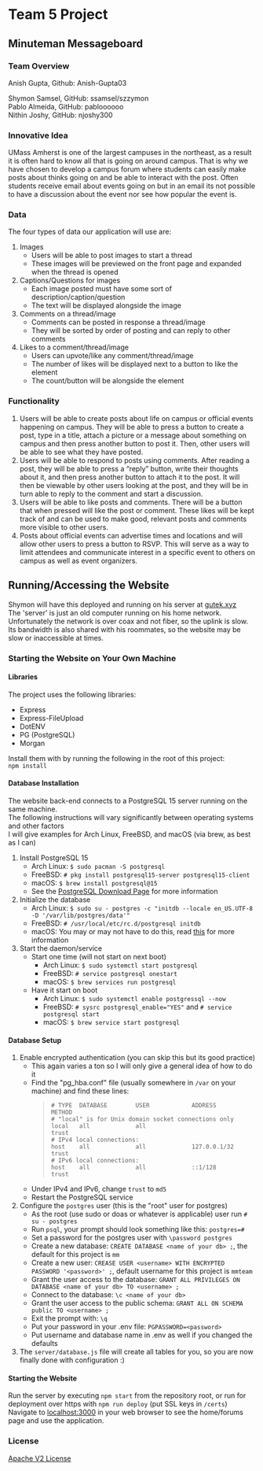 # Team 5 Project

## Minuteman Messageboard ##

### Team Overview ###

Anish Gupta, Github: Anish-Gupta03

Shymon Samsel, GitHub: ssamsel/szzymon  
Pablo Almeida, GitHub: pabloooooo  
Nithin Joshy, GitHub: njoshy300    

### Innovative Idea ###

UMass Amherst is one of the largest campuses in the northeast, 
as a result it is often hard to know all that is going on around campus. 
That is why we have chosen to develop a campus forum where students can 
easily make posts about thinks going on and be able to interact with the post.
Often students receive email about events going on but in an email its not possible
to have a discussion about the event nor see how popular the event is.

### Data ###

The four types of data our application will use are:  
1. Images
    - Users will be able to post images to start a thread
    - These images will be previewed on the front page and expanded when the thread is opened
2. Captions/Questions for images
    - Each image posted must have some sort of description/caption/question
    - The text will be displayed alongside the image
3. Comments on a thread/image
    - Comments can be posted in response a thread/image
    - They will be sorted by order of posting and can reply to other comments
4. Likes to a comment/thread/image  
    - Users can upvote/like any comment/thread/image
    - The number of likes will be displayed next to a button to like the element
    - The count/button will be alongside the element

### Functionality ###
1. Users will be able to create posts about life on campus or official events happening on campus. They will be able to press a button to create a post, type in a title, attach a picture or a message about something on campus and then press another button to post it. Then, other users will be able to see what they have posted.
2. Users will be able to respond to posts using comments. After reading a post, they will be able to press a “reply” button, write their thoughts about it, and then press another button to attach it to the post. It will then be viewable by other users looking at the post, and they will be in turn able to reply to the comment and start a discussion.
3. Users will be able to like posts and comments. There will be a button that when pressed will like the post or comment. These likes will be kept track of and can be used to make good, relevant posts and comments more visible to other users.
4. Posts about official events can advertise times and locations and will allow other users to press a button to RSVP. This will serve as a way to limit attendees and communicate interest in a specific event to others on campus as well as event organizers.

## Running/Accessing the Website ##
Shymon will have this deployed and running on his server at [gutek.xyz](https://gutek.xyz)  
The 'server' is just an old computer running on his home network. 
Unfortunately the network is over coax and not fiber, so the uplink is slow. Its bandwidth is also shared with his roommates, so the website may be slow or inaccessible at times.  
### Starting the Website on Your Own Machine ###
#### Libraries ####
The project uses the following libraries: 
- Express
- Express-FileUpload
- DotENV
- PG (PostgreSQL)   
- Morgan

Install them with by running the following in the root of this project:  
`npm install`  
#### Database Installation ####
The website back-end connects to a PostgreSQL 15 server running on the same machine.  
The following instructions will vary significantly between operating systems and other factors  
I will give examples for Arch Linux, FreeBSD, and macOS (via brew, as best as I can)
1. Install PostgreSQL 15
    - Arch Linux: `$ sudo pacman -S postgresql`
    - FreeBSD: `# pkg install postgresql15-server postgresql15-client`
    - macOS: `$ brew install postgresql@15`
    - See the [PostgreSQL Download Page](https://www.postgresql.org/download/) for more information
2. Initialize the database
    - Arch Linux: `$ sudo su - postgres -c "initdb --locale en_US.UTF-8 -D '/var/lib/postgres/data'"`
    - FreeBSD: `# /usr/local/etc/rc.d/postgresql initdb`
    - macOS: You may or may not have to do this, read [this](https://wiki.postgresql.org/wiki/Homebrew) for more information
3. Start the daemon/service
    - Start one time (will not start on next boot)
        - Arch Linux: `$ sudo systemctl start postgresql`
        - FreeBSD: `# service postgresql onestart`
        - macOS: `$ brew services run postgresql`
    - Have it start on boot
        - Arch Linux: `$ sudo systemctl enable postgressql --now`
        - FreeBSD: `# sysrc postgresql_enable="YES"` and `# service postgresql start`
        - macOS: `$ brew service start postgresql`
#### Database Setup ####
1. Enable encrypted authentication (you can skip this but its good practice)
    - This again varies a ton so I will only give a general idea of how to do it
    - Find the "pg_hba.conf" file (usually somewhere in `/var` on your machine) and find these lines:
        >`# TYPE  DATABASE        USER            ADDRESS                 METHOD`  
        >`# "local" is for Unix domain socket connections only`  
        >`local   all             all                                     trust`  
        >`# IPv4 local connections:`  
        >`host    all             all             127.0.0.1/32            trust`  
        >`# IPv6 local connections:`  
        >`host    all             all             ::1/128                 trust`  
    - Under IPv4 and IPv6, change `trust` to `md5`
    - Restart the PostgreSQL service
2.  Configure the `postgres` user (this is the "root" user for postgres)
    - As the root (use sudo or doas or whatever is applicable) user run `# su - postgres`
    - Run `psql`, your prompt should look something like this: `postgres=# `
    - Set a password for the postgres user with `\password postgres`
    - Create a new database: `CREATE DATABASE <name of your db> ;`, the default for this project is `mm`
    - Create a new user: `CREASE USER <username> WITH ENCRYPTED PASSWORD '<password>' ;`, default username for this project is `mmteam`
    - Grant the user access to the database: `GRANT ALL PRIVILEGES ON DATABASE <name of your db> TO <username> ;`
    - Connect to the database: `\c <name of your db>`
    - Grant the user access to the public schema: `GRANT ALL ON SCHEMA public TO <username> ;`
    - Exit the prompt with: `\q`
    - Put your password in your .env file: `PGPASSWORD=<password>`
    - Put username and database name in .env as well if you changed the defaults
3. The `server/database.js` file will create all tables for you, so you are now finally done with configuration :)
#### Starting the Website ####
Run the server by executing `npm start` from the repository root, 
or run for deployment over https with `npm run deploy`  (put SSL keys in `/certs`)   
Navigate to [localhost:3000](http://localhost:3000) in your web browser to see the home/forums page and use the application.  
### License ###

[Apache V2 License](https://opensource.org/license/apache-2-0/)

